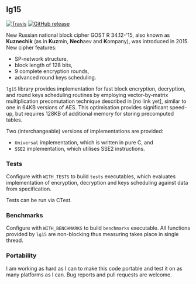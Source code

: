 ## lg15

[![Travis](https://travis-ci.org/aprelev/lg15.svg?branch=master)](https://travis-ci.org/aprelev/lg15)
[![GitHub release](https://img.shields.io/github/release/aprelev/lg15.svg?maxAge=2592000)](https://github.com/aprelev/lg15/releases/latest)

New Russian national block cipher GOST R 34.12-'15,
also known as **Kuznechik** (as in **Kuz**min, **Nech**aev and **K**ompany),
was introduced in 2015.
New cipher features:
* SP-network structure,
* block length of 128 bits,
* 9 complete encryption rounds,
* advanced round keys scheduling.

`lg15` library provides implementation for
fast block encryption, decryption, and round keys scheduling routines by
employing vector-by-matrix multiplication precomutation technique described in [no link yet],
similar to one in 64KB versions of AES.
This optimisation provides significant speed-up,
but requires 128KB of additional memory for storing precomputed tables.

Two (interchangeable) versions of implementations are provided:
* `Universal` implementation, which is written in pure C, and
* `SSE2` implementation, which utilises SSE2 instructions.

### Tests

Configure with `WITH_TESTS` to build `tests` executables,
which evaluates implementation of encryption, decryption and keys scheduling against data from specification.

Tests can be run via CTest.

### Benchmarks

Configure with `WITH_BENCHMARKS` to build `benchmarks` executable.
All functions provided by `lg15` are non-blocking thus measuring takes place in single thread.

### Portability

I am working as hard as I can to make this code portable and test it on as many platforms as I can.
Bug reports and pull requests are welcome.
